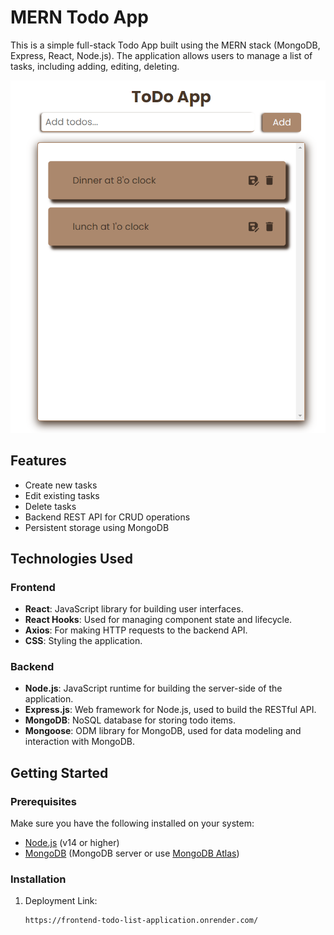 # MERN Todo App

This is a simple full-stack Todo App built using the MERN stack (MongoDB, Express, React, Node.js). The application allows users to manage a list of tasks, including adding, editing, deleting.

![Todo App Screenshot](./interface.png) 


## Features

- Create new tasks
- Edit existing tasks
- Delete tasks
- Backend REST API for CRUD operations
- Persistent storage using MongoDB

## Technologies Used

### Frontend

- **React**: JavaScript library for building user interfaces.
- **React Hooks**: Used for managing component state and lifecycle.
- **Axios**: For making HTTP requests to the backend API.
- **CSS**: Styling the application.

### Backend

- **Node.js**: JavaScript runtime for building the server-side of the application.
- **Express.js**: Web framework for Node.js, used to build the RESTful API.
- **MongoDB**: NoSQL database for storing todo items.
- **Mongoose**: ODM library for MongoDB, used for data modeling and interaction with MongoDB.

## Getting Started

### Prerequisites

Make sure you have the following installed on your system:

- [Node.js](https://nodejs.org/en/) (v14 or higher)
- [MongoDB](https://www.mongodb.com/try/download/community) (MongoDB server or use [MongoDB Atlas](https://www.mongodb.com/cloud/atlas))

### Installation

1. Deployment Link:

   ```bash
   https://frontend-todo-list-application.onrender.com/
